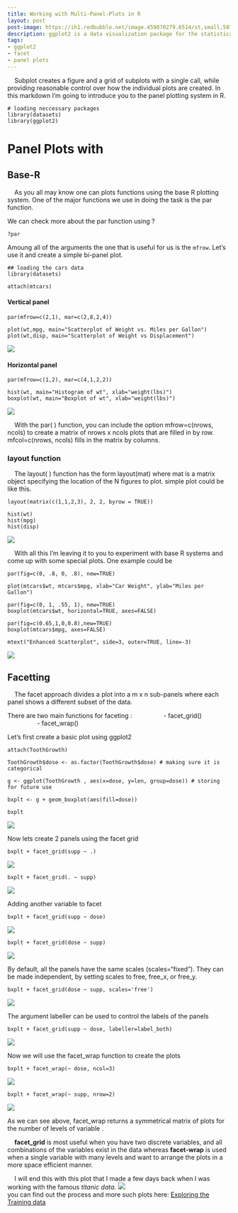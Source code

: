 ```yaml
---
title: Working with Multi-Panel-Plots in R
layout: post
post-image: https://ih1.redbubble.net/image.459070279.6514/st,small,507x507-pad,600x600,f8f8f8.u1.jpg
description: ggplot2 is a data visualization package for the statistical programming language R. Created by Hadley Wickham in 2005, ggplot2 is an implementation of Leland Wilkinson's Grammar of Graphics—a general scheme for data visualization which breaks up graphs into semantic components such as scales and layers.
tags:
- ggplot2
- facet
- panel plots
---
```



&nbsp;&nbsp;&nbsp;&nbsp;Subplot creates a figure and a grid of subplots with a single call,
while providing reasonable control over how the individual plots are
created. In this markdown I’m going to introduce you to the panel
plotting system in R.

    # loading neccessary packages
    library(datasets)
    library(ggplot2)

# Panel Plots with 
## **Base-R**

&nbsp;&nbsp;&nbsp;&nbsp;As you all may know one can plots functions using the base R
plotting system. One of the major functions we use in doing the task is
the par function.

We can check more about the par function using ?

    ?par

Amoung all of the arguments the one that is useful for us is the `mfrow`. Let’s use it and create a simple bi-panel plot.

    ## loading the cars data
    library(datasets)

    attach(mtcars)

#### Vertical panel
    par(mfrow=c(2,1), mar=c(2,8,2,4))

    plot(wt,mpg, main="Scatterplot of Weight vs. Miles per Gallon")
    plot(wt,disp, main="Scatterplot of Weight vs Displacement")

![][1]

#### Horizontal panel
    par(mfrow=c(1,2), mar=c(4,1,2,2))

    hist(wt, main="Histogram of wt", xlab="weight(lbs)")
    boxplot(wt, main="Boxplot of wt", xlab="weight(lbs)")

![][2]

&nbsp;&nbsp;&nbsp;&nbsp;With the par( ) function, you can include the option mfrow=c(nrows, ncols) to create a matrix of nrows x ncols plots that are filled in by row. mfcol=c(nrows, ncols) fills in the matrix by columns.

### layout function
&nbsp;&nbsp;&nbsp;&nbsp;The layout( ) function has the form layout(mat) where mat is a matrix object specifying the location of the N figures to plot. simple plot could be like this.

    layout(matrix(c(1,1,2,3), 2, 2, byrow = TRUE))

    hist(wt)
    hist(mpg)
    hist(disp)

![][3]

&nbsp;&nbsp;&nbsp;&nbsp;With all this I’m leaving it to you to experiment with base R systems and come up with some special plots. One example could be

    par(fig=c(0, .8, 0, .8), new=TRUE)

    plot(mtcars$wt, mtcars$mpg, xlab="Car Weight", ylab="Miles per Gallon")

    par(fig=c(0, 1, .55, 1), new=TRUE)
    boxplot(mtcars$wt, horizontal=TRUE, axes=FALSE)

    par(fig=c(0.65,1,0,0.8),new=TRUE)
    boxplot(mtcars$mpg, axes=FALSE)

    mtext("Enhanced Scatterplot", side=3, outer=TRUE, line=-3)

![][4]
  
## **Facetting**
 &nbsp;&nbsp;&nbsp;&nbsp;The facet approach divides a plot into a m x n sub-panels where each panel shows a different subset of the data.

There are two main functions for faceting : 
&nbsp;&nbsp;&nbsp;&nbsp;&nbsp;&nbsp;&nbsp;&nbsp;&nbsp;&nbsp;&nbsp;&nbsp;&nbsp;&nbsp;&nbsp;&nbsp; - facet_grid() 
&nbsp;&nbsp;&nbsp;&nbsp;&nbsp;&nbsp;&nbsp;&nbsp;&nbsp;&nbsp;&nbsp;&nbsp;&nbsp;&nbsp;&nbsp;&nbsp; - facet_wrap()

Let’s first create a basic plot using ggplot2

    attach(ToothGrowth)

    ToothGrowth$dose <- as.factor(ToothGrowth$dose) # making sure it is categorical 

    g <- ggplot(ToothGrowth , aes(x=dose, y=len, group=dose)) # storing for future use

    bxplt <- g + geom_boxplot(aes(fill=dose))

    bxplt

![][5]

Now lets create 2 panels using the facet grid

    bxplt + facet_grid(supp ~ .)

![][6]

    bxplt + facet_grid(. ~ supp)

![][7]

Adding another variable to facet

    bxplt + facet_grid(supp ~ dose)

![][8]

    bxplt + facet_grid(dose ~ supp)

![][9]

By default, all the panels have the same scales (scales=“fixed”). They
can be made independent, by setting scales to free, free\_x, or free\_y.

    bxplt + facet_grid(dose ~ supp, scales='free')

![][10]

The argument labeller can be used to control the labels of the panels

    bxplt + facet_grid(supp ~ dose, labeller=label_both)

![][11]

Now we will use the facet\_wrap function to create the plots

    bxplt + facet_wrap(~ dose, ncol=3)

![][12]

    bxplt + facet_wrap(~ supp, nrow=2)

![][13]

As we can see above, facet\_wrap returns a symmetrical matrix of plots
for the number of levels of variable .

&nbsp;&nbsp;&nbsp;&nbsp;**facet\_grid** is most useful when you have two discrete variables, and all combinations of the variables exist in the data whereas **facet-wrap** is used when a single variable with many levels and want to arrange the plots in a more space efficient manner.

&nbsp;&nbsp;&nbsp;&nbsp;I will end this with this plot that I made a few days back when I was working with the famous *titanic data*.
![][15]  
you can find out the process and more such plots here: [Exploring the Training data](https://www.kaggle.com/suhruthyambakam/exploring-the-training-data)



[1]: https://raw.githubusercontent.com/SuhruthY/SuhruthY/master/assets/images/Panel_Plots/v_stack.png
[2]: https://raw.githubusercontent.com/SuhruthY/SuhruthY/master/assets/images/Panel_Plots/h_stack.png
[3]: https://raw.githubusercontent.com/SuhruthY/SuhruthY/master/assets/images/Panel_Plots/layout.png
[4]: https://raw.githubusercontent.com/SuhruthY/SuhruthY/master/assets/images/Panel_Plots/enh_scatter.png
[5]: https://raw.githubusercontent.com/SuhruthY/SuhruthY/master/assets/images/Panel_Plots/simple.png
[6]: https://raw.githubusercontent.com/SuhruthY/SuhruthY/master/assets/images/Panel_Plots/facet2.1.png
[7]: https://raw.githubusercontent.com/SuhruthY/SuhruthY/master/assets/images/Panel_Plots/facet2.2.png
[8]: https://raw.githubusercontent.com/SuhruthY/SuhruthY/master/assets/images/Panel_Plots/facet3.1.png
[9]: https://raw.githubusercontent.com/SuhruthY/SuhruthY/master/assets/images/Panel_Plots/facet3.2.png

[10]: https://raw.githubusercontent.com/SuhruthY/SuhruthY/master/assets/images/Panel_Plots/facet4.1.png
[11]: https://raw.githubusercontent.com/SuhruthY/SuhruthY/master/assets/images/Panel_Plots/facet4.2.png
[12]: https://raw.githubusercontent.com/SuhruthY/SuhruthY/master/assets/images/Panel_Plots/facet5.png
[13]: https://raw.githubusercontent.com/SuhruthY/SuhruthY/master/assets/images/Panel_Plots/facet6.png
[14]: https://raw.githubusercontent.com/SuhruthY/SuhruthY/master/assets/images/Panel_Plots/facet6.png
[15]: https://www.kaggleusercontent.com/kf/55354731/eyJhbGciOiJkaXIiLCJlbmMiOiJBMTI4Q0JDLUhTMjU2In0..V69Yukd580UN4CSgyUNwPg.IetSnOBniws6H1xsRqhRCVdQmMpXghfiSwjuioanEKElm_TNR_G1OR45yDumJwefZDp_v62zaJoGEJZtOQJ1SmxjsmEO8AsC3HwKYbwPfH2_8QM6hRed-LLVDW98u5Jw04-nb6CSLMMSDTIXHlLbHAi6vXtgtX6r-GjaTEzBTzA7qfsuzkOHTSsok-og4ihIs1tL95q7lMy7kPASJOYRb-fOF2xLB9_qowKY9Rr3vU4HTClYDX9_yCptm91CPD5XfQoVBRJI8Dvd27pFS2KVLIaeYbdA2vKxMR4hiyYA1l_xks6482sKYMM-6B9zLkUfL2XmWQ_abPdDR6VNOpLEkt0RdRzNtwkEfTzhsRttw67QPEJoiv8LUWvc_AT8mBhxyLJahEFdT4bq3srrAiputmYnzrRFEopznQFda4nhnOcjU2T4IFHQvimW-7tVTlz-Lh2hvaoUkZN3BiVSfjy-TU_pIFZTvU8azpS5l_eiG7JMFqn8juK-5dOFpNcqwpS858Qx1rsyS81f3FMyojYDAip-DGyu_ygBStWBPrEZP93BDeu8wr1xXkKQrj1ueMiHf6SSjkzLwPLd1rIaavTOGq5DO8ho-7AV5oP4H7dAxlLHIlRLEJWwL_HTcycpKqoUuMBReRLaYjwOMiQRoUvtg_L7VSh6xn5z8svTs35b3tp_ztyaqxxBJoMd7srBxBRT.vfI_olK_gs1Rpn0JJYow9A/__results___files/__results___24_0.png
